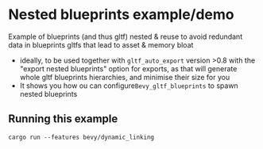 
# Nested blueprints example/demo

Example of blueprints (and thus gltf) nested & reuse to avoid redundant data in blueprints gltfs that lead to asset & memory bloat
- ideally, to be used together with ```gltf_auto_export``` version >0.8  with the "export nested blueprints" option for exports, as that will generate whole 
gltf blueprints hierarchies, and minimise their size for you
- It shows you how ou can configure```Bevy_gltf_blueprints``` to spawn nested blueprints


## Running this example

```
cargo run --features bevy/dynamic_linking
```
